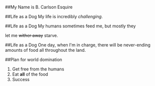 ##My Name is B. Carlson Esquire

##Life as a Dog
My life is incredibly *challenging*.

##Life as a Dog
My humans sometimes feed me, but mostly they 

let me ~~wither away~~ starve.

##Life as a Dog
One day, when I'm in charge, there will be never-ending amounts of food all throughout the land.

##Plan for world domination

1. Get free from the humans
2. Eat **all** of the food
3. Success